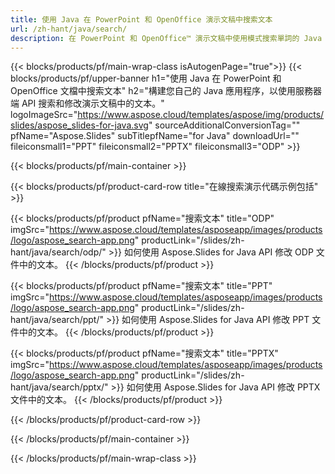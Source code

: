 ```yaml
---
title: 使用 Java 在 PowerPoint 和 OpenOffice 演示文稿中搜索文本
url: /zh-hant/java/search/
description: 在 PowerPoint 和 OpenOffice™ 演示文稿中使用模式搜索單詞的 Java 源代碼
---
```


{{< blocks/products/pf/main-wrap-class isAutogenPage="true">}}
{{< blocks/products/pf/upper-banner h1="使用 Java 在 PowerPoint 和 OpenOffice 文檔中搜索文本" h2="構建您自己的 Java 應用程序，以使用服務器端 API 搜索和修改演示文稿中的文本。" logoImageSrc="https://www.aspose.cloud/templates/aspose/img/products/slides/aspose_slides-for-java.svg" sourceAdditionalConversionTag="" pfName="Aspose.Slides" subTitlepfName="for Java" downloadUrl="" fileiconsmall1="PPT" fileiconsmall2="PPTX" fileiconsmall3="ODP" >}}

{{< blocks/products/pf/main-container >}}

{{< blocks/products/pf/product-card-row title="在線搜索演示代碼示例包括" >}}

{{< blocks/products/pf/product pfName="搜索文本" title="ODP" imgSrc="https://www.aspose.cloud/templates/asposeapp/images/products/logo/aspose_search-app.png" productLink="/slides/zh-hant/java/search/odp/" >}}
如何使用 Aspose.Slides for Java API 修改 ODP 文件中的文本。
{{< /blocks/products/pf/product >}}

{{< blocks/products/pf/product pfName="搜索文本" title="PPT" imgSrc="https://www.aspose.cloud/templates/asposeapp/images/products/logo/aspose_search-app.png" productLink="/slides/zh-hant/java/search/ppt/" >}}
如何使用 Aspose.Slides for Java API 修改 PPT 文件中的文本。
{{< /blocks/products/pf/product >}}

{{< blocks/products/pf/product pfName="搜索文本" title="PPTX" imgSrc="https://www.aspose.cloud/templates/asposeapp/images/products/logo/aspose_search-app.png" productLink="/slides/zh-hant/java/search/pptx/" >}}
如何使用 Aspose.Slides for Java API 修改 PPTX 文件中的文本。
{{< /blocks/products/pf/product >}}



{{< /blocks/products/pf/product-card-row >}}

{{< /blocks/products/pf/main-container >}}
    
{{< /blocks/products/pf/main-wrap-class >}}